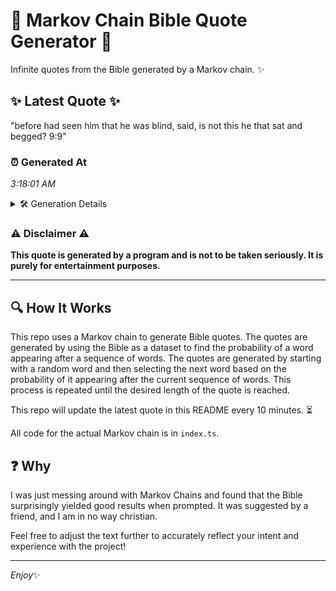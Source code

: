 # 📖 Markov Chain Bible Quote Generator 📖

Infinite quotes from the Bible generated by a Markov chain. ✨

## ✨ Latest Quote ✨
"before had seen him that he was blind, said, is not this he that sat and begged? 9:9"

### ⏰ Generated At
*3:18:01 AM*

<details>
    <summary>🛠️ Generation Details</summary>
    <p>
        <strong>🌱 Seed:</strong> before<br>
        <strong>🔄 Iterations:</strong> 17<br>
        <strong>📜 Context History:</strong><br>[ before ]: had<br>[ before, had ]: seen<br>[ before, had, seen ]: him<br>[ before, had, seen, him ]: that<br>[ before, had, seen, him, that ]: he<br>[ before, had, seen, him, that, he ]: was<br>[ had, seen, him, that, he, was ]: blind,<br>[ seen, him, that, he, was, blind, ]: said,<br>[ him, that, he, was, blind,, said, ]: is<br>[ that, he, was, blind,, said,, is ]: not<br>[ he, was, blind,, said,, is, not ]: this<br>[ was, blind,, said,, is, not, this ]: he<br>[ blind,, said,, is, not, this, he ]: that<br>[ said,, is, not, this, he, that ]: sat<br>[ is, not, this, he, that, sat ]: and<br>[ not, this, he, that, sat, and ]: begged?<br>[ this, he, that, sat, and, begged? ]: 9:9<br>
    </p>
</details>

### ⚠️ Disclaimer ⚠️
**This quote is generated by a program and is not to be taken seriously. It is purely for entertainment purposes.**

---

## 🔍 How It Works

This repo uses a Markov chain to generate Bible quotes. The quotes are generated by using the Bible as a dataset to find the probability of a word appearing after a sequence of words. The quotes are generated by starting with a random word and then selecting the next word based on the probability of it appearing after the current sequence of words. This process is repeated until the desired length of the quote is reached.

This repo will update the latest quote in this README every 10 minutes. ⏳

All code for the actual Markov chain is in `index.ts`.

## ❓ Why

I was just messing around with Markov Chains and found that the Bible surprisingly yielded good results when prompted. 
It was suggested by a friend, and I am in no way christian.

Feel free to adjust the text further to accurately reflect your intent and experience with the project!

---

*Enjoy*✨
